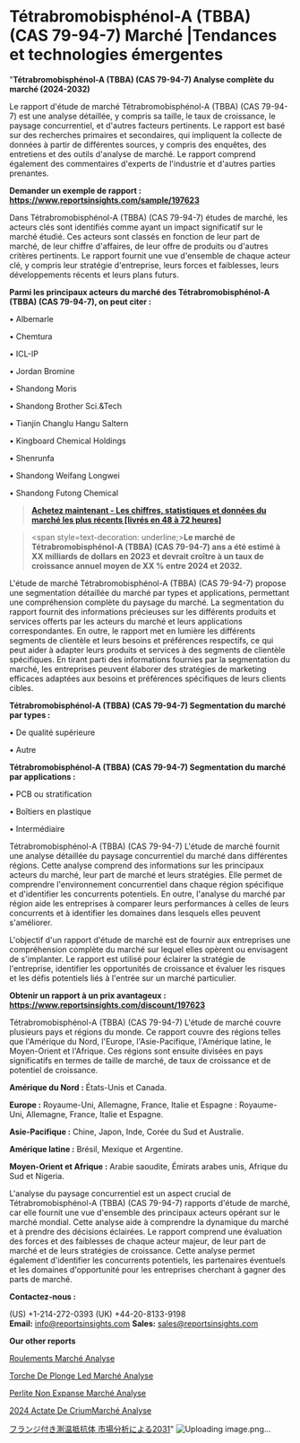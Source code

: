 # Tétrabromobisphénol-A (TBBA) (CAS 79-94-7) Marché |Tendances et technologies émergentes

"<strong>Tétrabromobisphénol-A (TBBA) (CAS 79-94-7) Analyse complète du marché (2024-2032)</strong>

Le rapport d'étude de marché Tétrabromobisphénol-A (TBBA) (CAS 79-94-7) est une analyse détaillée, y compris sa taille, le taux de croissance, le paysage concurrentiel, et d'autres facteurs pertinents. Le rapport est basé sur des recherches primaires et secondaires, qui impliquent la collecte de données à partir de différentes sources, y compris des enquêtes, des entretiens et des outils d'analyse de marché. Le rapport comprend également des commentaires d'experts de l'industrie et d'autres parties prenantes.

<strong>Demander un exemple de rapport : </strong><strong><a href=https://www.reportsinsights.com/sample/197623>https://www.reportsinsights.com/sample/197623</a></strong>

Dans Tétrabromobisphénol-A (TBBA) (CAS 79-94-7) études de marché, les acteurs clés sont identifiés comme ayant un impact significatif sur le marché étudié. Ces acteurs sont classés en fonction de leur part de marché, de leur chiffre d'affaires, de leur offre de produits ou d'autres critères pertinents. Le rapport fournit une vue d'ensemble de chaque acteur clé, y compris leur stratégie d'entreprise, leurs forces et faiblesses, leurs développements récents et leurs plans futurs.

<strong>Parmi les principaux acteurs du marché des Tétrabromobisphénol-A (TBBA) (CAS 79-94-7), on peut citer :</strong>

• Albemarle

• Chemtura

• ICL-IP

• Jordan Bromine

• Shandong Moris

• Shandong Brother Sci.&Tech

• Tianjin Changlu Hangu Saltern

• Kingboard Chemical Holdings

• Shenrunfa

• Shandong Weifang Longwei

• Shandong Futong Chemical

<blockquote><a href=https://reportsinsights.com/buynow/197623><span style=text-decoration: underline;><strong>Achetez maintenant - Les chiffres, statistiques et données du marché les plus récents [livrés en 48 à 72 heures]</strong></span></a></blockquote>
<blockquote>
<div class=group w-full text-gray-800 dark:text-gray-100 border-b border-black/10 dark:border-gray-900/50 bg-gray-50 dark:bg-[#444654]>
<div class=flex p-4 gap-4 text-base md:gap-6 md:max-w-2xl lg:max-w-xl xl:max-w-3xl md:py-6 lg:px-0 m-auto>
<div class=relative flex flex-col w-[calc(100%-50px)] gap-1 md:gap-3 lg:w-[calc(100%-115px)]>
<div class=flex flex-grow flex-col gap-3>
<div class=min-h-[20px] flex flex-col items-start gap-4 whitespace-pre-wrap break-words>
<div class=result-streaming markdown prose w-full break-words dark:prose-invert light>

<span style=text-decoration: underline;><strong>Le marché de Tétrabromobisphénol-A (TBBA) (CAS 79-94-7) ans a été estimé à XX milliards de dollars en 2023 et devrait croître à un taux de croissance annuel moyen de XX % entre 2024 et 2032.</strong></span>

</div>
</div>
</div>
</div>
</div>
</div></blockquote>
L'étude de marché Tétrabromobisphénol-A (TBBA) (CAS 79-94-7) propose une segmentation détaillée du marché par types et applications, permettant une compréhension complète du paysage du marché. La segmentation du rapport fournit des informations précieuses sur les différents produits et services offerts par les acteurs du marché et leurs applications correspondantes. En outre, le rapport met en lumière les différents segments de clientèle et leurs besoins et préférences respectifs, ce qui peut aider à adapter leurs produits et services à des segments de clientèle spécifiques. En tirant parti des informations fournies par la segmentation du marché, les entreprises peuvent élaborer des stratégies de marketing efficaces adaptées aux besoins et préférences spécifiques de leurs clients cibles.

<strong>Tétrabromobisphénol-A (TBBA) (CAS 79-94-7) Segmentation du marché par types :</strong>

• De qualité supérieure

• Autre

<strong>Tétrabromobisphénol-A (TBBA) (CAS 79-94-7) Segmentation du marché par applications :</strong>

• PCB ou stratification

• Boîtiers en plastique

• Intermédiaire

Tétrabromobisphénol-A (TBBA) (CAS 79-94-7) L'étude de marché fournit une analyse détaillée du paysage concurrentiel du marché dans différentes régions. Cette analyse comprend des informations sur les principaux acteurs du marché, leur part de marché et leurs stratégies. Elle permet de comprendre l'environnement concurrentiel dans chaque région spécifique et d'identifier les concurrents potentiels. En outre, l'analyse du marché par région aide les entreprises à comparer leurs performances à celles de leurs concurrents et à identifier les domaines dans lesquels elles peuvent s'améliorer.

L'objectif d'un rapport d'étude de marché est de fournir aux entreprises une compréhension complète du marché sur lequel elles opèrent ou envisagent de s'implanter. Le rapport est utilisé pour éclairer la stratégie de l'entreprise, identifier les opportunités de croissance et évaluer les risques et les défis potentiels liés à l'entrée sur un marché particulier.

<strong>Obtenir un rapport à un prix avantageux : <a href=https://www.reportsinsights.com/discount/197623>https://www.reportsinsights.com/discount/197623</a></strong>

Tétrabromobisphénol-A (TBBA) (CAS 79-94-7) L'étude de marché couvre plusieurs pays et régions du monde. Ce rapport couvre des régions telles que l'Amérique du Nord, l'Europe, l'Asie-Pacifique, l'Amérique latine, le Moyen-Orient et l'Afrique. Ces régions sont ensuite divisées en pays significatifs en termes de taille de marché, de taux de croissance et de potentiel de croissance.

<strong>Amérique du Nord :</strong> États-Unis et Canada.

<strong>Europe :</strong> Royaume-Uni, Allemagne, France, Italie et Espagne : Royaume-Uni, Allemagne, France, Italie et Espagne.

<strong>Asie-Pacifique :</strong> Chine, Japon, Inde, Corée du Sud et Australie.

<strong>Amérique latine :</strong> Brésil, Mexique et Argentine.

<strong>Moyen-Orient et Afrique :</strong> Arabie saoudite, Émirats arabes unis, Afrique du Sud et Nigeria.

L'analyse du paysage concurrentiel est un aspect crucial de Tétrabromobisphénol-A (TBBA) (CAS 79-94-7) rapports d'étude de marché, car elle fournit une vue d'ensemble des principaux acteurs opérant sur le marché mondial. Cette analyse aide à comprendre la dynamique du marché et à prendre des décisions éclairées. Le rapport comprend une évaluation des forces et des faiblesses de chaque acteur majeur, de leur part de marché et de leurs stratégies de croissance. Cette analyse permet également d'identifier les concurrents potentiels, les partenaires éventuels et les domaines d'opportunité pour les entreprises cherchant à gagner des parts de marché.

<strong>Contactez-nous :</strong>

(US) +1-214-272-0393
(UK) +44-20-8133-9198
<strong>Email:</strong> <a>info@reportsinsights.com</a>
<strong>Sales:</strong> <a>sales@reportsinsights.com</a>

<strong>Our other reports</strong>

<a href=https://fr.linkedin.com/pulse/roulements-marchéle-rapport-fournit-une-analyse-approfondie/>Roulements Marché Analyse</a>

<a href=https://www.linkedin.com/pulse/torche-de-plong%C3%A9e-led-march%C3%A9-rapport-2024-nouvelles-fwiqc/>Torche De Plonge Led Marché Analyse</a>

<a href=https://www.linkedin.com/pulse/perlite-non-expans%C3%A9e-march%C3%A9-perspectives-de-mpvof/>Perlite Non Expanse Marché Analyse</a>

<a href=https://www.linkedin.com/pulse/2024-ac%C3%A9tate-de-c%C3%A9riummarch%C3%A9-aper%C3%A7us-lindustrie-eqfzc/>2024 Actate De CriumMarché Analyse</a>

<a href=https://www.linkedin.com/pulse/フランジ付き測温抵抗体-市場2023完全な地域分析-community-market-research/>フランジ付き測温抵抗体 市場分析による2031</a>"
![Uploading image.png…]()
